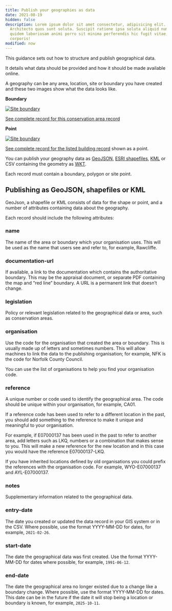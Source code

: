```yaml
---
title: Publish your geographies as data
date: 2021-08-19
hidden: false
description: Lorem ipsum dolor sit amet consectetur, adipisicing elit.
  Architecto quos sunt soluta. Suscipit ratione ipsa soluta aliquid numquam
  quidem laboriosam animi porro sit minima perferendis hic fugit vitae, quia
  corporis!
modified: now
---
```


This guidance sets out how to structure and publish geographical data.

It details what data should be provided and how it should be made available online.

A geography can be any area, location, site or boundary you have created and these two images show what the data looks like.

**Boundary**

[![Site boundary](https://res.cloudinary.com/digital-land/image/upload/v1626864208/digital-land.github.io_conservation-area_stonesfield_btkguo.png)](https://res.cloudinary.com/digital-land/image/upload/v1626864208/digital-land.github.io_conservation-area_stonesfield_btkguo.png)

[See complete record for this conservation area record](https://digital-land.github.io/conservation-area/local-authority-eng/WOX/48/)

**Point**

[![Site boundary](https://res.cloudinary.com/digital-land/image/upload/v1626864208/digital-land.github.io_listed-building_old-vicarage_osox8x.png)](https://res.cloudinary.com/digital-land/image/upload/v1626864208/digital-land.github.io_listed-building_old-vicarage_osox8x.png)

[See complete record for the listed building record](https://digital-land.github.io/listed-building/1021474/) shown as a point.

You can publish your geography data as [GeoJSON](https://geojson.org/), [ESRI shapefiles](https://www.esri.com/content/dam/esrisites/sitecore-archive/Files/Pdfs/library/whitepapers/pdfs/shapefile.pdf), [KML](https://developers.google.com/kml) or CSV containing the geometry as [WKT](https://www.ogc.org/standards/wkt-crs).

Each record must contain a boundary, polygon or site point.

## Publishing as GeoJSON, shapefiles or KML

GeoJson, a shapefile or KML consists of data for the shape or point, and a number of attributes containing data about the geography.

Each record should include the following attributes:

### name

The name of the area or boundary which your organisation uses. This will be used as the name that users see and refer to, for example, Rawcliffe.

### documentation-url

If available, a link to the documentation which contains the authoritative boundary. This may be the appraisal document, or separate PDF containing the map and “red line” boundary. A URL is a permanent link that doesn’t change.

### legislation

Policy or relevant legislation related to the geographical data or area, such as conservation areas.

### organisation

Use the code for the organisation that created the area or boundary. This is usually made up of letters and sometimes numbers. This will allow machines to link the data to the publishing organisation; for example, NFK is the code for Norfolk County Council.

You can use the list of organisations to help you find your organisation code.

### reference

A unique number or code used to identify the geographical area. The code should be unique within your organisation, for example, CA01.

If a reference code has been used to refer to a different location in the past, you should add something to the reference to make it unique and meaningful to your organisation.

For example, if E07000137 has been used in the past to refer to another area, add letters such as LKQ, numbers or a combination that makes sense to you. This will make a new reference for the new location and in this case you would have the reference E07000137-LKQ.

If you have inherited locations defined by old organisations you could prefix the references with the organisation code. For example, WYO-E07000137 and AYL-E07000137.

### notes

Supplementary information related to the geographical data.

### entry-date

The date you created or updated the data record in your GIS system or in the CSV. Where possible, use the format YYYY-MM-DD for dates, for example, `2021-02-26`.

### start-date

The date the geographical data was first created. Use the format YYYY-MM-DD for dates where possible, for example, `1991-06-12`.

### end-date

The date the geographical area no longer existed due to a change like a boundary change. Where possible, use the format YYYY-MM-DD for dates. This date can be in the future if the date it will stop being a location or boundary is known, for example, `2025-10-11`.
